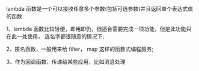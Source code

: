 lambda 函数是一个可以接收任意多个参数(包括可选参数)并且返回单个表达式值的函数

1、lambda 函数比较轻便，即用即仍，很适合需要完成一项功能，但是此功能只在此一处使用， 连名字都很随意的情况下;

2、匿名函数，一般用来给 filter， map 这样的函数式编程服务; 

3、作为回调函数，传递给某些应用，比如消息处理
